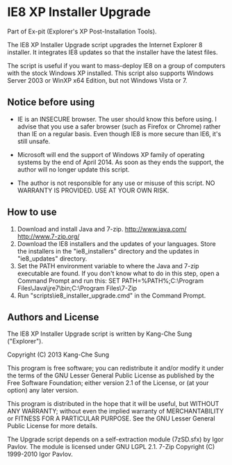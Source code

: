 IE8 XP Installer Upgrade
========================

Part of Ex-pit (Explorer's XP Post-Installation Tools).

The IE8 XP Installer Upgrade script upgrades the Internet Explorer 8 
installer. It integrates IE8 updates so that the installer have the latest 
files.

The script is useful if you want to mass-deploy IE8 on a group of computers 
with the stock Windows XP installed. This script also supports Windows Server 
2003 or WinXP x64 Edition, but not Windows Vista or 7.

Notice before using
-------------------

* IE is an INSECURE browser. The user should know this before using. I advise 
  that you use a safer browser (such as Firefox or Chrome) rather than IE on 
  a regular basis. Even though IE8 is more secure than IE6, it's still unsafe.

* Microsoft will end the support of Windows XP family of operating systems by 
  the end of April 2014. As soon as they ends the support, the author will no 
  longer update this script.
  
* The author is not responsible for any use or misuse of this script. NO 
  WARRANTY IS PROVIDED. USE AT YOUR OWN RISK.
  
How to use
----------

1. Download and install Java and 7-zip.
   <http://www.java.com/> <http://www.7-zip.org/>
2. Download the IE8 installers and the updates of your languages.
   Store the installers in the "ie8_installers" directory and the updates in 
   "ie8_updates" directory.
3. Set the PATH environment variable to where the Java and 7-zip executable 
   are found. If you don't know what to do in this step, open a Command 
   Prompt and run this:
      SET PATH=%PATH%;C:\Program Files\Java\jre7\bin;C:\Program Files\7-Zip
4. Run "scripts\ie8_installer_upgrade.cmd" in the Command Prompt.

Authors and License
-------------------

The IE8 XP Installer Upgrade script is written by Kang-Che Sung ("Explorer").

Copyright (C) 2013 Kang-Che Sung <explorer09 at gmail dot com>

This program is free software; you can redistribute it and/or
modify it under the terms of the GNU Lesser General Public
License as published by the Free Software Foundation; either
version 2.1 of the License, or (at your option) any later version.

This program is distributed in the hope that it will be useful,
but WITHOUT ANY WARRANTY; without even the implied warranty of
MERCHANTABILITY or FITNESS FOR A PARTICULAR PURPOSE.  See the GNU
Lesser General Public License for more details.

The Upgrade script depends on a self-extraction module (7zSD.sfx) by
Igor Pavlov. The module is licensed under GNU LGPL 2.1.
7-Zip Copyright (C) 1999-2010 Igor Pavlov.

